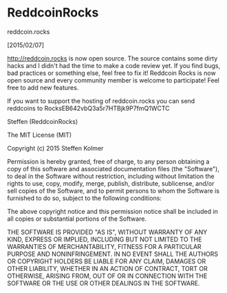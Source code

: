 # ReddcoinRocks
reddcoin.rocks

[2015/02/07]

http://reddcoin.rocks is now open source. The source contains some dirty hacks and I didn't had the time to make a code review yet. If you find bugs, bad practices or something else, feel free to fix it! Reddcoin Rocks is now open source and every community member is welcome to participate!
Feel free to add new features.

If you want to support the hosting of reddcoin.rocks you can send reddcoins to RocksEB642vbQ3a5r7HTBjk9P7fmQ1WCTC

Steffen (ReddcoinRocks)


The MIT License (MIT)

Copyright (c) 2015 Steffen Kolmer

Permission is hereby granted, free of charge, to any person obtaining a copy
of this software and associated documentation files (the "Software"), to deal
in the Software without restriction, including without limitation the rights
to use, copy, modify, merge, publish, distribute, sublicense, and/or sell
copies of the Software, and to permit persons to whom the Software is
furnished to do so, subject to the following conditions:

The above copyright notice and this permission notice shall be included in all
copies or substantial portions of the Software.

THE SOFTWARE IS PROVIDED "AS IS", WITHOUT WARRANTY OF ANY KIND, EXPRESS OR
IMPLIED, INCLUDING BUT NOT LIMITED TO THE WARRANTIES OF MERCHANTABILITY,
FITNESS FOR A PARTICULAR PURPOSE AND NONINFRINGEMENT. IN NO EVENT SHALL THE
AUTHORS OR COPYRIGHT HOLDERS BE LIABLE FOR ANY CLAIM, DAMAGES OR OTHER
LIABILITY, WHETHER IN AN ACTION OF CONTRACT, TORT OR OTHERWISE, ARISING FROM,
OUT OF OR IN CONNECTION WITH THE SOFTWARE OR THE USE OR OTHER DEALINGS IN THE
SOFTWARE.
